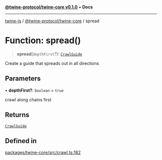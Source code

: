 [**@twine-protocol/twine-core v0.1.0**](../index.md) • **Docs**

***

[twine-js](../../../index.md) / [@twine-protocol/twine-core](../index.md) / spread

# Function: spread()

> **spread**(`depthFirst`?): [`CrawlGuide`](../type-aliases/CrawlGuide.md)

Create a guide that spreads out in all directions

## Parameters

• **depthFirst?**: `boolean` = `true`

crawl along chains first

## Returns

[`CrawlGuide`](../type-aliases/CrawlGuide.md)

## Defined in

[packages/twine-core/src/crawl.ts:182](https://github.com/twine-protocol/twine-js/blob/afcd6a4191783e38a824b15e0910dbcaa4196a95/packages/twine-core/src/crawl.ts#L182)
